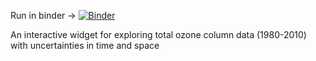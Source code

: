 Run in binder -> [![Binder](https://mybinder.org/badge_logo.svg)](https://mybinder.org/v2/gh/mattramos/plotting-toz/master?urlpath=%2Fvoila%2Frender%2Fplotting.ipynb)

An interactive widget for exploring total ozone column data (1980-2010) with uncertainties in time and space
